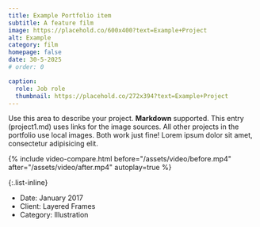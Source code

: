 ```yaml
---
title: Example Portfolio item
subtitle: A feature film
image: https://placehold.co/600x400?text=Example+Project
alt: Example
category: film
homepage: false
date: 30-5-2025
# order: 0

caption:
  role: Job role
  thumbnail: https://placehold.co/272x394?text=Example+Project
---
```


Use this area to describe your project. **Markdown** supported. This entry (project1.md) uses links for the image sources. All other projects in the portfolio use local images. Both work just fine! Lorem ipsum dolor sit amet, consectetur adipisicing elit.

{% include video-compare.html before="/assets/video/before.mp4" after="/assets/video/after.mp4" autoplay=true %}

{:.list-inline}

- Date: January 2017
- Client: Layered Frames
- Category: Illustration
